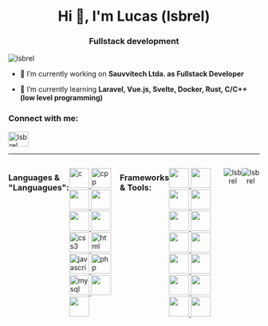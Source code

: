 <h1 align="center">Hi 👋, I'm Lucas (lsbrel)</h1>
<h3 align="center">Fullstack development</h3>

<p align="left">
    <img src="https://komarev.com/ghpvc/?username=lsbrel&label=Profile%20views&color=7a053a&style=flat" alt="lsbrel" />
</p>

- 🔭 I’m currently working on **Sauvvitech Ltda. as Fullstack Developer**

- 🌱 I’m currently learning **Laravel, Vue.js, Svelte, Docker, Rust, C/C++(low level programming)**

<h3 align="left">Connect with me:</h3>
<p align="left">
    <a href="linkedin.com/in/lucas-gabriel-916b56252" target="blank">
    <img align="center" src="https://raw.githubusercontent.com/rahuldkjain/github-profile-readme-generator/master/src/images/icons/Social/linked-in-alt.svg" alt="lsbrel" height="30" width="40" />
    </a>
</p>
<hr/>
<div style="display: flex" align="center">
    <h3 align="left">Languages & "Languagues":</h3>
    <p align="left">
        <!-- C -->
        <a href="https://www.w3schools.com/c/index.php" target="_blank">
            <img src="https://cdn.jsdelivr.net/gh/devicons/devicon@latest/icons/c/c-original.svg" alt="c" width="40" height="40"/>
        </a>
        <!-- C -->
        <!-- C++ -->
        <a href="https://www.geeksforgeeks.org/c-plus-plus/" target="_blank">
            <img src="https://cdn.jsdelivr.net/gh/devicons/devicon@latest/icons/cplusplus/cplusplus-original.svg" alt="cpp" width="40" height="40"/>
        </a>
        <!-- C++ -->
        <!-- RUST -->
        <a href="https://www.rust-lang.org/" target="_blank">
            <img src="https://cdn.jsdelivr.net/gh/devicons/devicon@latest/icons/rust/rust-line.svg" width="40" height="40"/>
        </a>
        <!-- RUST -->
        <!-- JAVA -->
        <a href="https://www.geeksforgeeks.org/java/" target="_blank">
            <img src="https://cdn.jsdelivr.net/gh/devicons/devicon@latest/icons/java/java-original-wordmark.svg" width="40" height="40"/>
        </a>
        <!-- JAVA -->
        <!-- PYTHON -->
        <a href="https://www.python.org/" target="_blank">
            <img src="https://cdn.jsdelivr.net/gh/devicons/devicon@latest/icons/python/python-original-wordmark.svg" width="40" height="40"/>
        </a>
        <!-- PYTHON -->
        <!-- DART -->
        <a href="https://dart.dev/" target="_blank">
            <img src="https://cdn.jsdelivr.net/gh/devicons/devicon@latest/icons/dart/dart-original-wordmark.svg" width="40" height="40"/>
        </a>
        <!-- DART -->
        <!-- CSS -->
        <a href="https://www.w3schools.com/css/" target="_blank">
            <img src="https://cdn.jsdelivr.net/gh/devicons/devicon@latest/icons/css3/css3-original.svg" alt="css3" width="40" height="40"/>
        </a>
        <!-- CSS -->
        <!-- HTML -->
        <a href="https://www.w3schools.com/html/" target="_blank">
            <img src="https://cdn.jsdelivr.net/gh/devicons/devicon@latest/icons/html5/html5-original.svg" alt="html" width="40" height="40"/>
        </a>
        <!-- HTML -->
        <!-- JAVASCRIPT -->
        <a href="https://www.w3schools.com/html/" target="_blank">
            <img src="https://cdn.jsdelivr.net/gh/devicons/devicon@latest/icons/javascript/javascript-original.svg" alt="javascript" width="40" height="40"/>
        </a>
        <!-- JAVASCRIPT -->
        <!-- PHP -->
        <a href="https://www.php.net/" target="_blank">
            <img src="https://cdn.jsdelivr.net/gh/devicons/devicon@latest/icons/php/php-original.svg" alt="php" width="40" height="40"/>
        </a>
        <!-- PHP -->
        <!-- MYSQL -->
        <a href="https://www.mysql.com/" target="_blank">
            <img src="https://cdn.jsdelivr.net/gh/devicons/devicon@latest/icons/mysql/mysql-original-wordmark.svg" alt="mysql" width="40" height="40"/>
        </a>
        <!-- MYSQL -->
        <!-- POSTGRESQL -->
        <a href="https://www.postgresql.org/" target="_blank">
            <img src="https://cdn.jsdelivr.net/gh/devicons/devicon@latest/icons/postgresql/postgresql-original-wordmark.svg" width="40" height="40" />
        </a>
        <!-- POSTGRESQL -->
        <!-- MONGODB -->
        <a href="https://www.mongodb.com/pt-br" target="_blank">
         <img src="https://cdn.jsdelivr.net/gh/devicons/devicon@latest/icons/mongodb/mongodb-original-wordmark.svg" width="40" height="40"/>
        </a>
        <!-- MONGODB -->
    </p>
    <h3 align="left">Frameworks & Tools:</h3>
    <p align="left">
        <!-- BOOSTRAP -->
        <a href="https://getbootstrap.com" target="_blank">
            <img src="https://cdn.jsdelivr.net/gh/devicons/devicon@latest/icons/bootstrap/bootstrap-original-wordmark.svg" width="40" height="40" />
        </a>
        <!-- BOOSTRAP -->
        <!-- Tailwind CSS -->
        <a href="https://tailwindcss.com" target="_blank">
            <img src="https://cdn.jsdelivr.net/gh/devicons/devicon@latest/icons/tailwindcss/tailwindcss-original.svg" width="40" height="40" />
        </a>
        <!-- Tailwind CSS -->
        <!-- Laravel -->
        <a href="https://laravel.com" target="_blank">
            <img src="https://cdn.jsdelivr.net/gh/devicons/devicon@latest/icons/laravel/laravel-original.svg" width="40" height="40" />
        </a>
        <!-- Laravel -->
        <!-- Express -->
        <a href="https://expressjs.com" target="_blank">
            <img src="https://cdn.jsdelivr.net/gh/devicons/devicon@latest/icons/express/express-original-wordmark.svg" width="40" height="40" />
        </a>
        <!-- Express -->
        <!-- Vue.js -->
        <a href="https://vuejs.org" target="_blank">
            <img src="https://cdn.jsdelivr.net/gh/devicons/devicon@latest/icons/vuejs/vuejs-original-wordmark.svg" width="40" height="40" />
        </a>
        <!-- Vue.js -->
        <!-- Svelte -->
        <a href="https://svelte.dev" target="_blank">
            <img src="https://cdn.jsdelivr.net/gh/devicons/devicon@latest/icons/svelte/svelte-original-wordmark.svg" width="40" height="40" />
        </a>
        <!-- Svelte -->
        <!-- React -->
        <a href="https://reactjs.org" target="_blank">
            <img src="https://cdn.jsdelivr.net/gh/devicons/devicon@latest/icons/react/react-original-wordmark.svg" width="40" height="40" />
        </a>
        <!-- React -->
        <!-- Node.js -->
        <a href="https://nodejs.org" target="_blank">
            <img src="https://cdn.jsdelivr.net/gh/devicons/devicon@latest/icons/nodejs/nodejs-original-wordmark.svg" width="40" height="40" />
        </a>
        <!-- Node.js -->
        <!-- Spring Boot -->
        <a href="https://spring.io/projects/spring-boot" target="_blank">
            <img src="https://cdn.jsdelivr.net/gh/devicons/devicon@latest/icons/spring/spring-original-wordmark.svg" width="40" height="40" />
        </a>
        <!-- Spring Boot -->
        <!-- Flutter -->
        <a href="https://flutter.dev" target="_blank">
            <img src="https://cdn.jsdelivr.net/gh/devicons/devicon@latest/icons/flutter/flutter-original-wordmark.svg" width="40" height="40" />
        </a>
        <!-- Flutter -->
        <!-- Nginx -->
        <a href="https://nginx.org" target="_blank">
            <img src="https://cdn.jsdelivr.net/gh/devicons/devicon@latest/icons/flutter/flutter-original.svg" width="40" height="40" />
        </a>
        <!-- Nginx -->
        <!-- Postman -->
        <a href="https://www.postman.com" target="_blank">
            <img src="https://cdn.jsdelivr.net/gh/devicons/devicon@latest/icons/postman/postman-original-wordmark.svg" width="40" height="40" />
        </a>
        <!-- Postman -->
        <!-- Linux -->
        <a href="https://www.linux.org" target="_blank">
            <img src="https://cdn.jsdelivr.net/gh/devicons/devicon@latest/icons/linux/linux-original.svg" width="40" height="40" />
        </a>
        <!-- Linux -->
        <!-- Docker -->
        <a href="https://www.docker.com" target="_blank">
            <img src="https://cdn.jsdelivr.net/gh/devicons/devicon@latest/icons/docker/docker-original-wordmark.svg" width="40" height="40" />
        </a>
        <!-- Docker -->
    </p>
    <br><br>
    <p>
        <img align="center" src="https://github-readme-stats.vercel.app/api/top-langs?username=lsbrel&show_icons=true&theme=dark&locale=en&layout=compact" alt="lsbrel" />
    </p>
    <p>
        <img align="center" src="https://github-readme-streak-stats.herokuapp.com/?user=lsbrel&theme=dark" alt="lsbrel" />
    </p>

</div>
